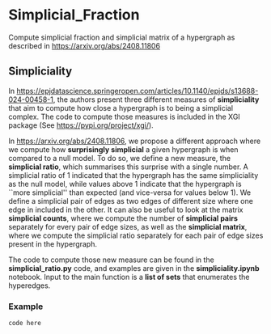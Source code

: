 # Simplicial_Fraction
Compute simplicial fraction and simplicial matrix of a hypergraph as described in https://arxiv.org/abs/2408.11806

## Simpliciality

In https://epjdatascience.springeropen.com/articles/10.1140/epjds/s13688-024-00458-1, the authors present three different measures of **simpliciality** that aim to compute how close a hypergraph is to being a simplicial complex.
The code to compute those measures is included in the XGI package (See https://pypi.org/project/xgi/).

In https://arxiv.org/abs/2408.11806, we propose a different approach where we compute how **surprisingly simplicial** a given hypergraph is when compared to a null model. To do so, we define a new measure, the **simplicial ratio**, which summarises this surprise with a single number. 
A simplicial ratio of 1 indicated that the hypergraph has the same simpliciality as the null model, while values above 1 indicate that the hypergraph is ``more simplicial'' than expected (and vice-versa for values below 1).
We define a simplicial pair of edges as two edges of different size where one edge in included in the other.
It can also be useful to look at the matrix **simplicial counts**, where we compute the number of **simplicial pairs** separately for every pair of edge sizes, as well as the **simplicial matrix**, where we compute the simplicial ratio separately for each pair of edge sizes present in the hypergraph.

The code to compute those new measure can be found in the **simplicial_ratio.py** code, and examples are given in the **simpliciality.ipynb** notebook. Input to the main function is a **list of sets** that enumerates the hyperedges.

### Example

```
code here
```
